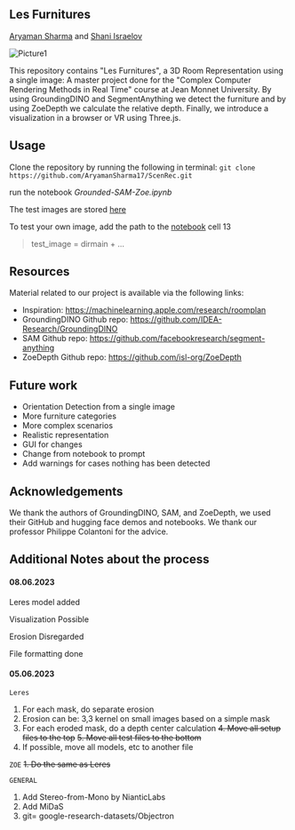 ## Les Furnitures 
[Aryaman Sharma](https://github.com/AryamanSharma17) and [Shani Israelov](https://github.com/shani1610)

![Picture1](https://github.com/AryamanSharma17/ScenRec/assets/56839113/e611fdc5-b539-40f9-b73e-09ab3187a51d)

This repository contains "Les Furnitures", a 3D Room Representation using a single image: A master project done for the "Complex Computer Rendering Methods in Real Time" course at Jean Monnet University. By using GroundingDINO and SegmentAnything we detect the furniture and by using ZoeDepth we calculate the relative depth. 
Finally, we introduce a visualization in a browser or VR using Three.js.

## Usage
Clone the repository by running the following in terminal:
``
git clone https://github.com/AryamanSharma17/ScenRec.git
``

run the notebook *Grounded-SAM-Zoe.ipynb*

The test images are stored [here](https://github.com/AryamanSharma17/ScenRec/tree/master/Resource/Test_images)

To test your own image, add the path to the [notebook](https://github.com/AryamanSharma17/ScenRec/blob/master/Grounded-SAM-Zoe.ipynb) cell 13
>test_image = dirmain + ...

## Resources

Material related to our project is available via the following links:

- Inspiration: https://machinelearning.apple.com/research/roomplan
- GroundingDINO Github repo: https://github.com/IDEA-Research/GroundingDINO
- SAM Github repo: https://github.com/facebookresearch/segment-anything
- ZoeDepth Github repo: https://github.com/isl-org/ZoeDepth

## Future work 
* Orientation Detection from a single image 
* More furniture categories
* More complex scenarios 
* Realistic representation 
* GUI for changes
* Change from notebook to prompt 
* Add warnings for cases nothing has been detected

## Acknowledgements

We thank the authors of GroundingDINO, SAM, and ZoeDepth, we used their GitHub and hugging face demos and notebooks. 
We thank our professor Philippe Colantoni for the advice. 

## Additional Notes about the process

#### 08.06.2023

Leres model added

Visualization Possible

Erosion Disregarded

File formatting done

#### 05.06.2023
`Leres`
1. For each mask, do separate erosion
2. Erosion can be: 3,3 kernel on small images based on a simple mask
3. For each eroded mask, do a depth center calculation
~~4. Move all setup files to the top~~
~~5. Move all test files to the bottom~~
6. If possible, move all models, etc to another file

 
`ZOE`
~~1. Do the same as Leres~~


`GENERAL`
1. Add Stereo-from-Mono by NianticLabs
2. Add MiDaS
3. git= google-research-datasets/Objectron

